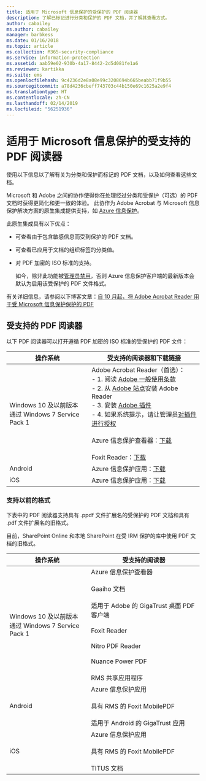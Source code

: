 ```yaml
---
title: 适用于 Microsoft 信息保护的受保护的 PDF 阅读器
description: 了解已标记进行分类和保护的 PDF 文档，并了解其查看方式。
author: cabailey
ms.author: cabailey
manager: barbkess
ms.date: 01/16/2018
ms.topic: article
ms.collection: M365-security-compliance
ms.service: information-protection
ms.assetid: aab59e02-930b-4a17-8442-2d5d081fe1a6
ms.reviewer: kartikka
ms.suite: ems
ms.openlocfilehash: 9c4236d2e8a08e99c3208694b665beabb71f9b55
ms.sourcegitcommit: a78d4236cbeff743703c44b150e69c1625a2e9f4
ms.translationtype: HT
ms.contentlocale: zh-CN
ms.lasthandoff: 02/14/2019
ms.locfileid: "56251936"
---
```

# <a name="supported-pdf-readers-for-microsoft-information-protection"></a>适用于 Microsoft 信息保护的受支持的 PDF 阅读器

使用以下信息以了解有关为分类和保护而标记的 PDF 文档，以及如何查看这些文档。

Microsoft 和 Adobe 之间的协作使得你在处理经过分类和受保护（可选）的 PDF 文档时获得更简化和更一致的体验。 此协作为 Adobe Acrobat 与 Microsoft 信息保护解决方案的原生集成提供支持，如 [Azure 信息保护](../what-is-information-protection.md)。 

此原生集成具有以下优点：

- 可查看由于包含敏感信息而受到保护的 PDF 文档。

- 可查看已应用于文档的组织标签的分类值。

- 对 PDF 加密的 ISO 标准的支持。
    
    如今，除非此功能被[管理员禁用](client-admin-guide-customizations.md#dont-protect-pdf-files-by-using-the-iso-standard-for-pdf-encryption)，否则 Azure 信息保护客户端的最新版本会默认为启用该受保护的 PDF 文件格式。

有关详细信息，请参阅以下博客文章：[自 10 月起，将 Adobe Acrobat Reader 用于受 Microsoft 信息保护保护的 PDF](https://techcommunity.microsoft.com/t5/Azure-Information-Protection/Starting-October-use-Adobe-Acrobat-Reader-for-PDFs-protected-by/ba-p/262738)

## <a name="supported-pdf-readers"></a>受支持的 PDF 阅读器

以下 PDF 阅读器可以打开遵循 PDF 加密的 ISO 标准的受保护的 PDF 文件：

|操作系统|受支持的阅读器和下载链接|
|----------------|-----------------------------------|
|Windows 10 及以前版本<br />通过 Windows 7 Service Pack 1|Adobe Acrobat Reader（首选）：<br />- 1. 阅读 [Adobe 一般使用条款](https://www.adobe.com/legal/terms.html) <br />- 2. 从 [Adobe 站点](https://www.adobe.com/)安装 Adobe Reader<br />- 3. 安装 [Adobe 插件](https://go.microsoft.com/fwlink/?linkid=2050049)<br />- 4. 如果系统提示，请让管理员[对插件进行授权](https://techcommunity.microsoft.com/t5/Azure-Information-Protection/General-Availability-of-Adobe-Acrobat-Reader-integration-with/ba-p/298396) <br /><br /> Azure 信息保护查看器：[下载](https://go.microsoft.com/fwlink/?linkid=838993)<br /><br />Foxit Reader：[下载](https://www.foxitsoftware.com/pdf-reader/)|
|Android|Azure 信息保护应用：[下载](https://go.microsoft.com/fwlink/?LinkId=325340)|
|iOS|Azure 信息保护应用：[下载](https://go.microsoft.com/fwlink/?LinkId=325338)|

### <a name="support-for-previous-formats"></a>支持以前的格式

下表中的 PDF 阅读器支持具有 .ppdf 文件扩展名的受保护的 PDF 文档和具有 .pdf 文件扩展名的旧格式。

目前，SharePoint Online 和本地 SharePoint 在受 IRM 保护的库中使用 PDF 文档的旧格式。


|操作系统|受支持的阅读器|
|----------------|-----------------------------------|
|Windows 10 及以前版本<br />通过 Windows 7 Service Pack 1|Azure 信息保护查看器<br /><br />Gaaiho 文档<br /><br />适用于 Adobe 的 GigaTrust 桌面 PDF 客户端<br /><br />Foxit Reader<br /><br />Nitro PDF Reader<br /><br /> Nuance Power PDF<br /><br />RMS 共享应用程序|
|Android|Azure 信息保护应用<br /><br />具有 RMS 的 Foxit MobilePDF<br /><br />适用于 Android 的 GigaTrust 应用|
|iOS|Azure 信息保护应用<br /><br />具有 RMS 的 Foxit MobilePDF<br /><br />TITUS 文档|
